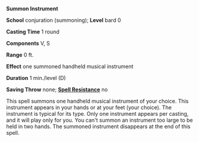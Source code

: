  **Summon Instrument**

**School** conjuration (summoning); **Level** bard 0

**Casting Time** 1 round

**Components** V, S

**Range** 0 ft.

**Effect** one summoned handheld musical instrument

**Duration** 1 min./level (D)

**Saving Throw** none; **[Spell Resistance](../glossary.md#_spell-resistance)** no

This spell summons one handheld musical instrument of your choice. This instrument appears in your hands or at your feet (your choice). The instrument is typical for its type. Only one instrument appears per casting, and it will play only for you. You can't summon an instrument too large to be held in two hands. The summoned instrument disappears at the end of this spell.

